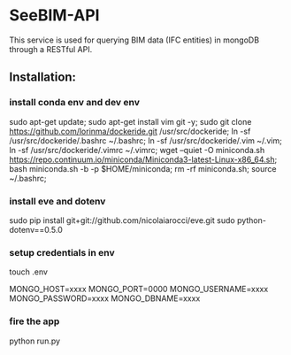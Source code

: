 # SeeBIM-API

This service is used for querying BIM data (IFC entities) in mongoDB through a RESTful API.

## Installation:
### install conda env and dev env
sudo apt-get update; sudo apt-get install vim git -y; sudo git clone https://github.com/lorinma/dockeride.git /usr/src/dockeride; ln -sf /usr/src/dockeride/.bashrc ~/.bashrc; ln -sf /usr/src/dockeride/.vim ~/.vim; ln -sf /usr/src/dockeride/.vimrc ~/.vimrc; wget –quiet -O miniconda.sh https://repo.continuum.io/miniconda/Miniconda3-latest-Linux-x86_64.sh; bash miniconda.sh -b -p $HOME/miniconda; rm -rf miniconda.sh; source ~/.bashrc;

### install eve and dotenv
sudo pip install git+git://github.com/nicolaiarocci/eve.git 
sudo python-dotenv==0.5.0

### setup credentials in env
touch .env

MONGO_HOST=xxxx
MONGO_PORT=0000
MONGO_USERNAME=xxxx
MONGO_PASSWORD=xxxx
MONGO_DBNAME=xxxx

### fire the app
python run.py